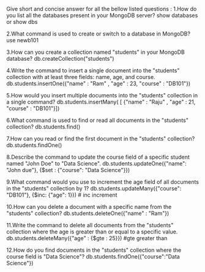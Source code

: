 Give short and concise answer for all the bellow listed questions :
1.How do you list all the databases present in your MongoDB server?
show databases or show dbs 

2.What command is used to create or switch to a database in MongoDB?
   use newb101

3.How can you create a collection named "students" in your MongoDB database?
   db.createCollection("students")

4.Write the command to insert a single document into the "students" collection with at 
least three fields: name, age, and course.
db.students.insertOne({"name" : "Ram" , "age" : 23, "course" : "DB101"})

5.How would you insert multiple documents into the "students" collection in a single command?
db.students.insertMany( [ {"name" : "Raju" , "age" : 21, "course" : "DB101"}])

6.What command is used to find or read all documents in the "students" collection?
db.students.find()

7.How can you read or find the first document in the "students" collection?
db.students.findOne()

8.Describe the command to update the course field of a specific student named "John Doe" to "Data Science".
db.students.updateOne({"name": "John due"}, {$set : {"course": "Data Science"}})

9.What command would you use to increment the age field of all documents in the "students" collection by 1?
db.students.updateMany({"course": "DB101"}, {$inc: {"age": 1}})  # inc increment 

10.How can you delete a document with a specific name from the "students" collection?
db.students.deleteOne({"name" : "Ram"})

11.Write the command to delete all documents from the "students" collection where the age is greater than or 
equal to a specific value.
db.students.deleteMany({"age" : {$gte : 25}})    #gte  greater than 

12.How do you find documents in the "students" collection where the course field is "Data Science"?
db.students.findOne({"course":"Data Science"})